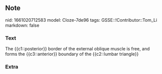 ## Note
nid: 1661020712583
model: Cloze-7de96
tags: GSSE::!Contributor::Tom_Li
markdown: false

### Text
<div>
  The {{c1::posterior}} border of the external oblique muscle is
  free, and forms the {{c3::anterior}} boundary of the {{c2::lumbar
  triangle}}
</div>

### Extra


